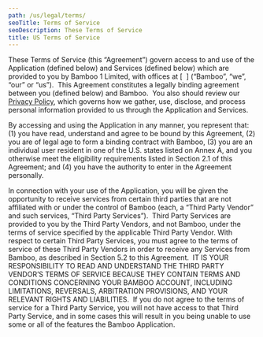 ```yaml
---
path: /us/legal/terms/
seoTitle: Terms of Service
seoDescription: These Terms of Service
title: US Terms of Service
---
```


These Terms of Service (this “Agreement”) govern access to and use of the Application (defined below) and Services (defined below) which are provided to you by Bamboo 1 Limited, with offices at \[  ] (“Bamboo”, “we”, “our” or “us”).  This Agreement constitutes a legally binding agreement between you (defined below) and Bamboo.  You also should review our [Privacy Policy](https://www.getbamboo.io/legal/us/privacy-policy/), which governs how we gather, use, disclose, and process personal information provided to us through the Application and Services.

By accessing and using the Application in any manner, you represent that: (1) you have read, understand and agree to be bound by this Agreement, (2) you are of legal age to form a binding contract with Bamboo, (3) you are an individual user resident in one of the U.S. states listed on Annex A, and you otherwise meet the eligibility requirements listed in Section ‎2.1 of this Agreement; and (4) you have the authority to enter in the Agreement personally.

In connection with your use of the Application, you will be given the opportunity to receive services from certain third parties that are not affiliated with or under the control of Bamboo (each, a “Third Party Vendor” and such services, “Third Party Services”).  Third Party Services are provided to you by the Third Party Vendors, and not Bamboo, under the terms of service specified by the applicable Third Party Vendor. With respect to certain Third Party Services, you must agree to the terms of service of these Third Party Vendors in order to receive any Services from Bamboo, as described in Section 5.2 to this Agreement.  IT IS YOUR RESPONSIBILITY TO READ AND UNDERSTAND THE THIRD PARTY VENDOR’S TERMS OF SERVICE BECAUSE THEY CONTAIN TERMS AND CONDITIONS CONCERNING YOUR BAMBOO ACCOUNT, INCLUDING LIMITATIONS, REVERSALS, ARBITRATION PROVISIONS, AND YOUR RELEVANT RIGHTS AND LIABILITIES.  If you do not agree to the terms of service for a Third Party Service, you will not have access to that Third Party Service, and in some cases this will result in you being unable to use some or all of the features the Bamboo Application.
